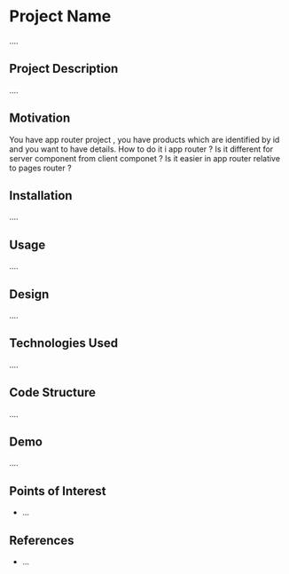<h1>Project Name</h1>
....



<h2>Project Description</h2>
....

<h2>Motivation</h2>
You have app router project , you have products which are identified by id and you want to have details.
How to do it i app router ?
Is it different for server component from client componet ?
Is it easier in app router relative to pages router ?

<h2>Installation</h2>
....


<h2>Usage</h2>
....


<h2>Design</h2>
....

<h2>Technologies Used</h2>
....

<h2>Code Structure</h2>
....

<h2>Demo</h2>
....

<h2>Points of Interest</h2>
<ul>
    <li>...</li>
   
</ul>

<h2>References</h2>
<ul>
    <li>...</li>
   
</ul>

